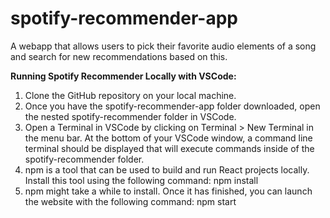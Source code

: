 # spotify-recommender-app
A webapp that allows users to pick their favorite audio elements of a song and search for new recommendations based on this.

**Running Spotify Recommender Locally with VSCode:**

1. Clone the GitHub repository on your local machine. 
2. Once you have the spotify-recommender-app folder downloaded, open the nested spotify-recommender folder in VSCode.
3. Open a Terminal in VSCode by clicking on Terminal > New Terminal in the menu bar. At the bottom of your VSCode window, a command line terminal should be displayed that will execute commands inside of the spotify-recommender folder.
4. npm is a tool that can be used to build and run React projects locally. Install this tool using the following command: npm install
6. npm might take a while to install. Once it has finished, you can launch the website with the following command: npm start
